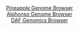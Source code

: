 <div id="Pineapple_Genome_Browser" align="center">
  <a href="https://igv.org/app/?sessionURL=blob:zZJRb5swFIX_i6VWm.SAgUIKUjXRtE3SbOuSFLKlqpADBryAzWxDkkb57_OqTXtZpeZh0yQ_2FfXvuccf3vQESEpZyAAtmG5hmUBCGTJN3NcNxX5iGsiQZDjShIIBMmJICwlINiDHEuFo9l7fbNUqpGBaVLV9GrMCm5Ix8A1fuIMb6SR8toc8KrCKy6w4kKalwJ33KRF19uQFW4aQ892DNfMsMImrpqSM8nNhrAi2ej3kl.lpCCM1ySp20rRZwGJ1qM1ZkaO34WLeZimRMoJ2Y2zi3AyDmPnOloOvcEyuhstIm9xOqcFw6oV5MKPJ_adp.7jMuZ.PYid2gnpzhXFZHziXJ1ebxsqiLyw.ta54_q.6.pgKMvI9n_yrBc90nd7NTsbefn8M21LJ7qO3Ptx58fTpcynf_TtgQMEFU9bzQFIS9EPLAQd5EHX9no_ttY5RMjX6QhOQfDwCIESOF3r9oc9ULtG0wIk.dY.gwMBFxkRIOj5CPUt37fds_4Z8n3rAPegFdXfi_Ymmvl9ZIe27SU5rZRGOUska6SBGTO6NDeKpyOzHIzQNPPGt18Wk8VoNfSiIYqma3TH6fqFLCHQo5._Txt9jaJ_Qt1rhBhqdSxq292wCNeT5SfrxL7ZenF2ufn6NJiVH9JL.RJsEBwXTs5FjZXu1xV9_MlbhwXFTOlCRyVd0Yqq3ULnyDcgsGxHYwtSXnHNIRDF6g2CCFouevsbT.fwePgO">Pineapple Genome Browser</a>
</div>
<div id="Alphonso_Genome_Browser" align="center">
  <a href="https://igv.org/app/?sessionURL=blob:zZJ_a6MwHIffS2DjDqwmWrUK42i7H1fadWzF9rYxJGq02Wlik6jtSt_7ZeOO..cG6x93HASSfEn0833y7EFLhKScgRDYJnJNhIAB5Jp3C1zVJZnjikgQ5riUxACC5EQQlhIQ7kGOpcLR3UzfXCtVy9CyqKp7FWYFN6Vj4gq_cIY7aaa8ssa8LHHCBVZcSGskcMstWrS9jiS4rk39b8d0rQwrbOGyXnMmuVUTVsSd_l78qxQXhPGKxFVTKvoWINZ5dMbMzPGX4WoxTFMi5ZTsJtnZcDoZLp2L6OHKGz9EN19Xkbc6XdCCYdUIcra6d4Ob2WywHM_VMkM1G29b7t89y5k8cc5PL7Y1FUSeIR8NHDcI.gMNhrKMbP.nnvWgR_b9vMiumnl_8.2.Wyydzn_JL_LtrsyZuH2n74MBSp422gOQroUfImg40DNc2.u9LtHAgDDQdASnIHx8MoASOP2ujz_ugdrV2hYgyaZ5E8cAXGREgLAXQOijILDdvt.HQYAOxh40ovx7aC.ju8CH9tC2vTinpdIqZ7FktTQxY2ab5mbxciTLcTE6sS.nHrwWaApP7NGcCBvpebLBsmjWxR.JvrLSAd4eUbf7kVz_xL2PBDFVcqxwtwV2VDSajj0VTJ41r.Rhcn.eLDSmRlxF7yI6Dk_ORYWVPq8revvTuxYLipnShZZKmtCSqt1Kk.QdCJHtaH1BykuufQSiSD5BAxrIhZ9_a.ocng4_AA--">Alphonso Genome Browser</a>
</div>


<div id="DAF_Genomics_Browser" align="center">
  <a href="https://igv.org/app/?sessionURL=blob:tZFra9swFIb_i6D9ZDuWbMe1IQwvS5bS0bEaL6GlhDP7OPZqS54kN25C_vuE1zHYhTHoQBIS5_K.Os.RPKJUteAkJsyhgUMpsYiqxD6FtmvwGlpUJC6hUWgRiSVK5DmS.EhKUBqym3emstK6U_FkUkBp75CLts6VozwHOluJXldoUm3mQAsHwWGvnFy0JlnDBJquElyJCeQ5KmW7kw75brsHc3yPbceWuG37Rtej6taYMMYKpwTjtuYFDn8x8h.UzapfJes0Geuv8OmymCVXl8lHb5Hdvp3Ob7P3q3U2XZ.n9Y6D7iXOdP96fsaWsrr257hJxcPnoUnEBx9Sr1.ceW_OF0NXS1QzGtILL4ii0CcnizQi7w0EkleSxtS3QnZhMd.3n69eMDVTkKIm8d29RbSE_MGk3x2JfuoMKqLwSz9Ss4iQBUoS25HrhjSKWOCHvhtF9GQdSS.bF2a5zG6i0GUJY1PnE7RGv6ybcYBG6NfgS4H8qbPZ_wpq8GAJqtzQw6BWShz8invssdkkq_1vMQXG_R._VQrZgjahb89nKNAYtRa5_kHFO92fvgI-">DAF Genomics Browser</a>
</div>
